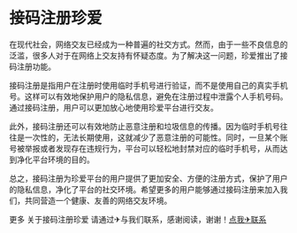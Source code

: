 # 接码注册珍爱

在现代社会，网络交友已经成为一种普遍的社交方式。然而，由于一些不良信息的泛滥，很多人对于在网络上交友持有怀疑态度。为了解决这一问题，珍爱推出了接码注册功能。

接码注册是指用户在注册时使用临时手机号进行验证，而不是使用自己的真实手机号。这样可以有效地保护用户的隐私信息，避免在注册过程中泄露个人手机号码。通过接码注册，用户可以更加放心地使用珍爱平台进行交友。

此外，接码注册还可以有效地防止恶意注册和垃圾信息的传播。因为临时手机号往往是一次性的，无法长期使用，这就减少了恶意注册的可能性。同时，一旦某个账号被举报或者发现存在违规行为，平台可以轻松地封禁对应的临时手机号，从而达到净化平台环境的目的。

总之，接码注册为珍爱平台的用户提供了更加安全、方便的注册方式，保护了用户的隐私信息，净化了平台的社交环境。希望更多的用户能够通过接码注册来加入我们，共同营造一个健康、友善的网络交友环境。

更多 关于接码注册珍爱 请通过✈与我们联系，感谢阅读，谢谢！[点我✈联系](https://acc.k02.cc)